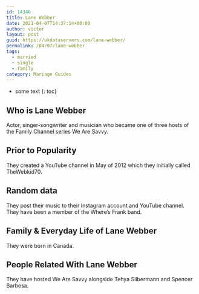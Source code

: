```yaml
---
id: 14346
title: Lane Webber
date: 2021-04-07T14:37:14+00:00
author: victor
layout: post
guid: https://ukdataservers.com/lane-webber/
permalink: /04/07/lane-webber  
tags:
  - married
  - single
  - family
category: Mariage Guides
---
```


* some text
{: toc}


## Who is Lane Webber



Actor, singer-songwriter and musician who became one of three hosts of the Family Channel series We Are Savvy.  

                
                
                
## Prior to Popularity



They created a YouTube channel in May of 2012 which they initially called TheWebkid70. 

                
                
                
## Random data



They post their music to their Instagram account and YouTube channel. They have been a member of the Where&#8217;s Frank band. 

                
                
                
## Family & Everyday Life of Lane Webber



They were born in Canada. 

                
                
                
## People Related With Lane Webber



They have hosted We Are Savvy alongside Tehya Silbermann and Spencer Barbosa. 

                
              
            
          
          
          